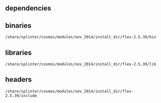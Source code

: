 ## dependencies

## binaries

	/share/splinter/cosmos/modules/nov_2014/install_dir/flex-2.5.39/bin

## libraries

	/share/splinter/cosmos/modules/nov_2014/install_dir/flex-2.5.39/lib

## headers

	/share/splinter/cosmos/modules/nov_2014/install_dir/flex-2.5.39/include
